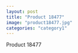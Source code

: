 ```yaml
---
layout: post
title: "Product 18477"
image: "product18477.jpg"
categories: "category1"
---
```

Product 18477
